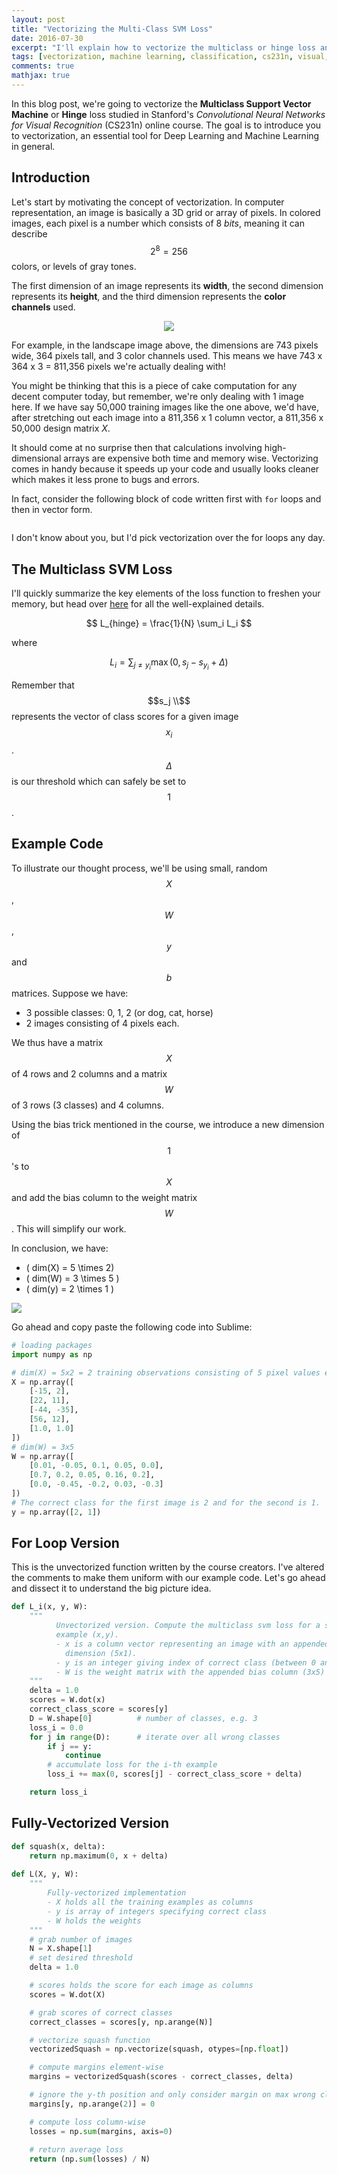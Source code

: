 ```yaml
---
layout: post
title: "Vectorizing the Multi-Class SVM Loss"
date: 2016-07-30
excerpt: "I'll explain how to vectorize the multiclass or hinge loss and provide example code."
tags: [vectorization, machine learning, classification, cs231n, visual, recognition]
comments: true
mathjax: true
---
```


In this blog post, we're going to vectorize the **Multiclass Support Vector Machine** or **Hinge** loss studied in Stanford's *Convolutional Neural Networks for Visual Recognition* (CS231n) online course. The goal is to introduce you to vectorization, an essential tool for Deep Learning and Machine Learning in general.

## Introduction

Let's start by motivating the concept of vectorization. In computer representation, an image is basically a 3D grid or array of pixels. In colored images, each pixel is a number which consists of 8 *bits*, meaning it can describe  $$2^8 = 256$$ colors, or levels of gray tones. 

The first dimension of an image represents its **width**, the second dimension represents its **height**, and the third dimension represents the **color channels** used.

<p align="center">
	<img src="/assets/pixels.png">
</p>

For example, in the landscape image above, the dimensions are 743 pixels wide, 364 pixels tall, and 3 color channels used. This means we have 743 x 364 x 3 = 811,356 pixels we're actually dealing with! 

You might be thinking that this is a piece of cake computation for any decent computer today, but remember, we're only dealing with 1 image here. If we have say 50,000 training images like the one above, we'd have, after stretching out each image into a 811,356 x 1 column vector, a 811,356 x 50,000 design matrix $X$.
  
It should come at no surprise then that calculations involving high-dimensional arrays are expensive both time and memory wise. Vectorizing comes in handy because it speeds up your code and usually looks cleaner which makes it less prone to bugs and errors.

In fact, consider the following block of code written first with `for` loops and then in vector form.

```python
```

I don't know about you, but I'd pick vectorization over the for loops any day.

## The Multiclass SVM Loss

I'll quickly summarize the key elements of the loss function to freshen your memory, but head over [here](http://cs231n.github.io/linear-classify/#svm) for all the well-explained details.

$$
L_{hinge} =  \frac{1}{N} \sum_i L_i
$$

where

$$
L_i = \sum_{j\neq y_i} \max(0, s_j - s_{y_i} + \Delta)
$$

Remember that $$s_j \\$$ represents the vector of class scores for a given image $$x_i$$. $$\Delta$$ is our threshold which can safely be set to $$1$$.

## Example Code

To illustrate our thought process, we'll be using small, random $$X$$, $$W$$, $$y$$ and $$b$$ matrices. Suppose we have: 

- 3 possible classes: 0, 1, 2 (or dog, cat, horse)
- 2 images consisting of 4 pixels each.

We thus have a matrix $$X$$ of 4 rows and 2 columns and a matrix $$W$$ of 3 rows (3 classes) and 4 columns.

Using the bias trick mentioned in the course, we introduce a new dimension of $$1$$'s to $$X$$ and add the bias column to the weight matrix $$W$$. This will simplify our work.

In conclusion, we have: 

- \( dim(X) = 5 \times 2\) 
- \( dim(W) = 3 \times 5 \)
- \( dim(y) = 2 \times 1 \)

<img src="/assets/svmvssoftmax.png">

Go ahead and copy paste the following code into Sublime:

```python
# loading packages
import numpy as np

# dim(X) = 5x2 = 2 training observations consisting of 5 pixel values each
X = np.array([
	[-15, 2], 
	[22, 11], 
	[-44, -35], 
	[56, 12], 
	[1.0, 1.0]
])
# dim(W) = 3x5 
W = np.array([
	[0.01, -0.05, 0.1, 0.05, 0.0], 
	[0.7, 0.2, 0.05, 0.16, 0.2], 
	[0.0, -0.45, -0.2, 0.03, -0.3]
])
# The correct class for the first image is 2 and for the second is 1.
y = np.array([2, 1])
```

## For Loop Version

This is the unvectorized function written by the course creators. I've altered the comments to make them uniform with our example code. Let's go ahead and dissect it to understand the big picture idea.

```python
def L_i(x, y, W):
	"""
		  Unvectorized version. Compute the multiclass svm loss for a single
		  example (x,y).
		  - x is a column vector representing an image with an appended bias
		  	dimension (5x1).
		  - y is an integer giving index of correct class (between 0 and 2)
		  - W is the weight matrix with the appended bias column (3x5)
	"""
	delta = 1.0 			
	scores = W.dot(x)
	correct_class_score = scores[y]
	D = W.shape[0] 			# number of classes, e.g. 3
	loss_i = 0.0
	for j in range(D): 		# iterate over all wrong classes
		if j == y:
	  		continue
		# accumulate loss for the i-th example
		loss_i += max(0, scores[j] - correct_class_score + delta)

	return loss_i
```

## Fully-Vectorized Version

```python
def squash(x, delta):
	return np.maximum(0, x + delta)
	
def L(X, y, W):
	"""
		Fully-vectorized implementation
		- X holds all the training examples as columns
		- y is array of integers specifying correct class
	  	- W holds the weights
	"""
	# grab number of images
	N = X.shape[1]
	# set desired threshold
	delta = 1.0

	# scores holds the score for each image as columns
	scores = W.dot(X)

	# grab scores of correct classes
	correct_classes = scores[y, np.arange(N)]

	# vectorize squash function
	vectorizedSquash = np.vectorize(squash, otypes=[np.float])

	# compute margins element-wise
	margins = vectorizedSquash(scores - correct_classes, delta)

	# ignore the y-th position and only consider margin on max wrong class
	margins[y, np.arange(2)] = 0

	# compute loss column-wise
	losses = np.sum(margins, axis=0)
	
	# return average loss
	return (np.sum(losses) / N)
```
